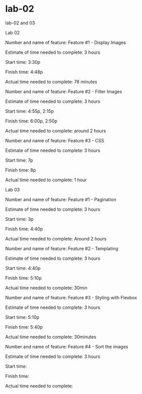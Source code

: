 # lab-02
lab-02 and 03

Lab 02

Number and name of feature: Feature #1 - Display Images

Estimate of time needed to complete: 3 hours

Start time: 3:30p

Finish time: 4:48p

Actual time needed to complete: 78 minutes

Number and name of feature: Feature #2 - Filter Images

Estimate of time needed to complete: 3 hours

Start time: 4:55p, 2:15p

Finish time: 6:00p, 2:50p

Actual time needed to complete: around 2 hours


Number and name of feature: Feature #3 - CSS

Estimate of time needed to complete: 3 hours

Start time: 7p

Finish time: 8p

Actual time needed to complete: 1 hour

Lab 03

Number and name of feature: Feature #1 - Pagination

Estimate of time needed to complete: 3 hours

Start time: 3p

Finish time: 4:40p

Actual time needed to complete: Around 2 hours

Number and name of feature: Feature #2 - Templating

Estimate of time needed to complete: 3 hours

Start time: 4:40p

Finish time: 5:10p

Actual time needed to complete: 30min

Number and name of feature: Feature #3 - Styling with Flexbox

Estimate of time needed to complete: 3 hours

Start time: 5:10p

Finish time: 5:40p

Actual time needed to complete: 30minutes

Number and name of feature: Feature #4 - Sort the images

Estimate of time needed to complete: 3 hours

Start time: 

Finish time: 

Actual time needed to complete: 